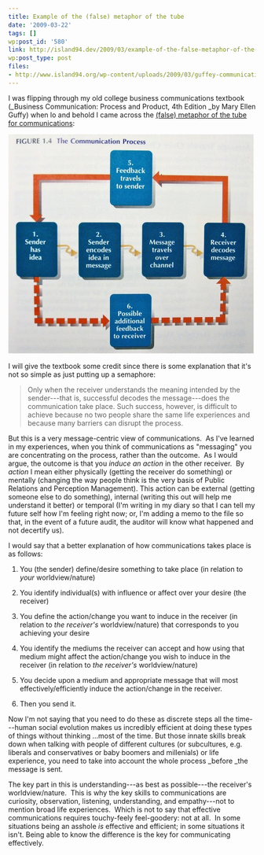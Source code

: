 ```yaml
---
title: Example of the (false) metaphor of the tube
date: '2009-03-22'
tags: []
wp:post_id: '580'
link: http://island94.dev/2009/03/example-of-the-false-metaphor-of-the-tube/
wp:post_type: post
files:
- http://www.island94.org/wp-content/uploads/2009/03/guffey-communications-500x446.jpg
---
```


I was flipping through my old college business communications textbook (_Business Communication: Process and Product, 4th Edition _by Mary Ellen Guffy) when lo and behold I came across the [(false) metaphor of the tube for communications](http://www.island94.org/2009/02/the-false-metaphor-of-the-tube-for-communication/):

![Guffey - Communications sketch](2009-03-22-Example-of-the-false-metaphor-of-the-tube/guffey-communications-500x446.jpg "Guffey - Communications sketch")

I will give the textbook some credit since there is some explanation that it's not so simple as just putting up a semaphore:

> Only when the receiver understands the meaning intended by the sender---that is, successful decodes the message---does the communication take place. Such success, however, is difficult to achieve because no two people share the same life experiences and because many barriers can disrupt the process.

But this is a very message-centric view of communications.  As I've learned in my experiences, when you think of communications as "messaging" you are concentrating on the process, rather than the outcome.  As I would argue, the outcome is that you _induce an action_ in the other receiver.  By _action_ I mean either physically (getting the receiver do something) or mentally (changing the way people think is the very basis of Public Relations and Perception Management). This action can be external (getting someone else to do something), internal (writing this out will help me understand it better) or temporal (I'm writing in my diary so that I can tell my future self how I'm feeling right now; or, I'm adding a memo to the file so that, in the event of a future audit, the auditor will know what happened and not decertify us).

I would say that a better explanation of how communications takes place is as follows:

1. You (the sender) define/desire something to take place (in relation to _your_ worldview/nature)

2. You identify individual(s) with influence or affect over your desire (the receiver)

3. You define the action/change you want to induce in the receiver (in relation to _the receiver's_ worldview/nature) that corresponds to you achieving your desire

4. You identify the mediums the receiver can accept and how using that medium might affect the action/change you wish to induce in the receiver (in relation to _the receiver's_ worldview/nature)

5. You decide upon a medium and appropriate message that will most effectively/efficiently induce the action/change in the receiver.

6. Then you send it.

Now I'm not saying that you need to do these as discrete steps all the time---human social evolution makes us incredibly efficient at doing these types of things without thinking ...most of the time. But those innate skills break down when talking with people of different cultures (or subcultures, e.g. liberals and conservatives or baby boomers and millenials) or life experience, you need to take into account the whole process _before _the message is sent.

The key part in this is understanding---as best as possible---the receiver's worldview/nature.  This is why the key skills to communications are curiosity, observation, listening, understanding, and empathy---not to mention broad life experiences.  Which is not to say that effective communications requires touchy-feely feel-goodery: not at all.  In some situations being an asshole _is_ effective and efficient; in some situations it isn't. Being able to know the difference is the key for communicating effectively.